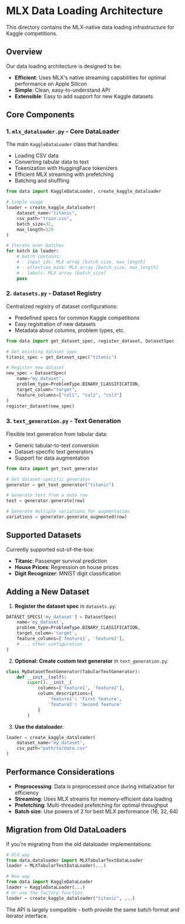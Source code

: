 # MLX Data Loading Architecture

This directory contains the MLX-native data loading infrastructure for Kaggle competitions.

## Overview

Our data loading architecture is designed to be:
- **Efficient**: Uses MLX's native streaming capabilities for optimal performance on Apple Silicon
- **Simple**: Clean, easy-to-understand API
- **Extensible**: Easy to add support for new Kaggle datasets

## Core Components

### 1. `mlx_dataloader.py` - Core DataLoader
The main `KaggleDataLoader` class that handles:
- Loading CSV data
- Converting tabular data to text
- Tokenization with HuggingFace tokenizers
- Efficient MLX streaming with prefetching
- Batching and shuffling

```python
from data import KaggleDataLoader, create_kaggle_dataloader

# Simple usage
loader = create_kaggle_dataloader(
    dataset_name="titanic",
    csv_path="train.csv",
    batch_size=32,
    max_length=128
)

# Iterate over batches
for batch in loader:
    # batch contains:
    # - input_ids: MLX array [batch_size, max_length]
    # - attention_mask: MLX array [batch_size, max_length]
    # - labels: MLX array [batch_size]
    pass
```

### 2. `datasets.py` - Dataset Registry
Centralized registry of dataset configurations:
- Predefined specs for common Kaggle competitions
- Easy registration of new datasets
- Metadata about columns, problem types, etc.

```python
from data import get_dataset_spec, register_dataset, DatasetSpec

# Get existing dataset spec
titanic_spec = get_dataset_spec("titanic")

# Register new dataset
new_spec = DatasetSpec(
    name="my_dataset",
    problem_type=ProblemType.BINARY_CLASSIFICATION,
    target_column="target",
    feature_columns=["col1", "col2", "col3"]
)
register_dataset(new_spec)
```

### 3. `text_generation.py` - Text Generation
Flexible text generation from tabular data:
- Generic tabular-to-text conversion
- Dataset-specific text generators
- Support for data augmentation

```python
from data import get_text_generator

# Get dataset-specific generator
generator = get_text_generator("titanic")

# Generate text from a data row
text = generator.generate(row)

# Generate multiple variations for augmentation
variations = generator.generate_augmented(row)
```

## Supported Datasets

Currently supported out-of-the-box:
- **Titanic**: Passenger survival prediction
- **House Prices**: Regression on house prices
- **Digit Recognizer**: MNIST digit classification

## Adding a New Dataset

1. **Register the dataset spec** in `datasets.py`:
```python
DATASET_SPECS['my_dataset'] = DatasetSpec(
    name='my_dataset',
    problem_type=ProblemType.BINARY_CLASSIFICATION,
    target_column='target',
    feature_columns=['feature1', 'feature2'],
    # ... other configuration
)
```

2. **Optional: Create custom text generator** in `text_generation.py`:
```python
class MyDatasetTextGenerator(TabularTextGenerator):
    def __init__(self):
        super().__init__(
            columns=['feature1', 'feature2'],
            column_descriptions={
                'feature1': 'First feature',
                'feature2': 'Second feature'
            }
        )
```

3. **Use the dataloader**:
```python
loader = create_kaggle_dataloader(
    dataset_name="my_dataset",
    csv_path="path/to/data.csv"
)
```

## Performance Considerations

- **Preprocessing**: Data is preprocessed once during initialization for efficiency
- **Streaming**: Uses MLX streams for memory-efficient data loading
- **Prefetching**: Multi-threaded prefetching for optimal throughput
- **Batch size**: Use powers of 2 for best MLX performance (16, 32, 64)

## Migration from Old DataLoaders

If you're migrating from the old dataloader implementations:

```python
# Old way
from data.dataloader import MLXTabularTextDataLoader
loader = MLXTabularTextDataLoader(...)

# New way  
from data import KaggleDataLoader
loader = KaggleDataLoader(...)
# or use the factory function
loader = create_kaggle_dataloader("titanic", ...)
```

The API is largely compatible - both provide the same batch format and iterator interface.